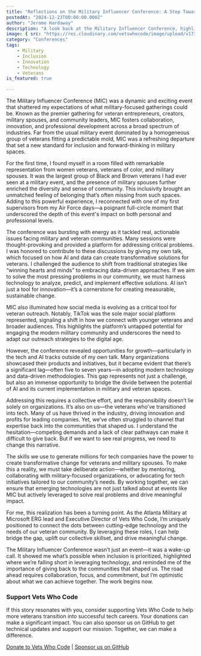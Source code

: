 ```yaml
---
title: "Reflections on the Military Influencer Conference: A Step Toward Inclusion and Innovation"
postedAt: "2024-12-23T00:00:00.000Z"
author: "Jerome Hardaway"
description: "A look back at the Military Influencer Conference, highlighting its inclusion, innovation, and the opportunities it presents for the veteran community."
image: { src: "https://res.cloudinary.com/vetswhocode/image/upload/v1734933670/mic_kfzbjs.jpg" }
category: "Conferences"
tags:
    - Military
    - Inclusion
    - Innovation
    - Technology
    - Veterans
is_featured: true

---
```


The Military Influencer Conference (MIC) was a dynamic and exciting event that shattered my expectations of what military-focused gatherings could be. Known as the premier gathering for veteran entrepreneurs, creators, military spouses, and community leaders, MIC fosters collaboration, innovation, and professional development across a broad spectrum of industries. Far from the usual military event dominated by a homogeneous group of veterans fitting a predictable mold, MIC was a refreshing departure that set a new standard for inclusion and forward-thinking in military spaces.

For the first time, I found myself in a room filled with remarkable representation from women veterans, veterans of color, and military spouses. It was the largest group of Black and Brown veterans I had ever seen at a military event, and the presence of military spouses further enriched the diversity and sense of community. This inclusivity brought an unmatched feeling of belonging that’s often missing from such spaces. Adding to this powerful experience, I reconnected with one of my first supervisors from my Air Force days—a poignant full-circle moment that underscored the depth of this event's impact on both personal and professional levels.

The conference was bursting with energy as it tackled real, actionable issues facing military and veteran communities. Many sessions were thought-provoking and provided a platform for addressing critical problems. I was honored to contribute to these discussions by giving my own talk, which focused on how AI and data can create transformative solutions for veterans. I challenged the audience to shift from traditional strategies like “winning hearts and minds” to embracing data-driven approaches. If we aim to solve the most pressing problems in our community, we must harness technology to analyze, predict, and implement effective solutions. AI isn’t just a tool for innovation—it’s a cornerstone for creating measurable, sustainable change.

MIC also illuminated how social media is evolving as a critical tool for veteran outreach. Notably, TikTok was the sole major social platform represented, signaling a shift in how we connect with younger veterans and broader audiences. This highlights the platform’s untapped potential for engaging the modern military community and underscores the need to adapt our outreach strategies to the digital age.

However, the conference revealed opportunities for growth—particularly in the tech and AI tracks outside of my own talk. Many organizations showcased their products and initiatives, but it became evident that there’s a significant lag—often five to seven years—in adopting modern technology and data-driven methodologies. This gap represents not just a challenge, but also an immense opportunity to bridge the divide between the potential of AI and its current implementation in military and veteran spaces.

Addressing this requires a collective effort, and the responsibility doesn’t lie solely on organizations. It’s also on us—the veterans who’ve transitioned into tech. Many of us have thrived in the industry, driving innovation and profits for leading companies. Yet, we’ve often struggled to channel that expertise back into the communities that shaped us. I understand the hesitation—competing demands and a lack of clear pathways can make it difficult to give back. But if we want to see real progress, we need to change this narrative.

The skills we use to generate millions for tech companies have the power to create transformative change for veterans and military spouses. To make this a reality, we must take deliberate action—whether by mentoring, collaborating with military-focused organizations, or advocating for tech initiatives tailored to our community’s needs. By working together, we can ensure that emerging technologies are not just talked about at events like MIC but actively leveraged to solve real problems and drive meaningful impact.

For me, this realization has been a turning point. As the Atlanta Military at Microsoft ERG lead and Executive Director of Vets Who Code, I’m uniquely positioned to connect the dots between cutting-edge technology and the needs of our veteran community. By leveraging these roles, I can help bridge the gap, uplift our collective skillset, and drive meaningful change.

The Military Influencer Conference wasn’t just an event—it was a wake-up call. It showed me what’s possible when inclusion is prioritized, highlighted where we’re falling short in leveraging technology, and reminded me of the importance of giving back to the communities that shaped us. The road ahead requires collaboration, focus, and commitment, but I’m optimistic about what we can achieve together. The work begins now.

### Support Vets Who Code

If this story resonates with you, consider supporting Vets Who Code to help more veterans transition into successful tech careers. Your donations can make a significant impact. You can also sponsor us on GitHub to get technical updates and support our mission. Together, we can make a difference.

[Donate to Vets Who Code](https://vetswhocode.io/donate) | [Sponsor us on GitHub](https://github.com/sponsors/Vets-Who-Code)